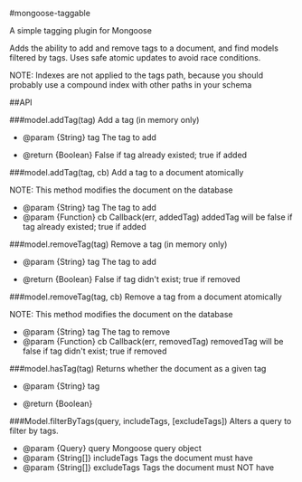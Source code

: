 #mongoose-taggable

A simple tagging plugin for Mongoose

Adds the ability to add and remove tags to a document, and find models filtered by tags.
Uses safe atomic updates to avoid race conditions.

NOTE: Indexes are not applied to the tags path, because you should probably
use a compound index with other paths in your schema

##API

###model.addTag(tag)
Add a tag (in memory only)

- @param {String} tag     The tag to add

- @return {Boolean}       False if tag already existed; true if added


###model.addTag(tag, cb)
Add a tag to a document atomically

NOTE: This method modifies the document on the database

- @param {String} tag    The tag to add
- @param {Function} cb   Callback(err, addedTag)  addedTag will be false if tag already existed; true if added


###model.removeTag(tag)
Remove a tag (in memory only)

- @param {String} tag     The tag to add

- @return {Boolean}       False if tag didn't exist; true if removed


###model.removeTag(tag, cb)
Remove a tag from a document atomically

NOTE: This method modifies the document on the database

- @param {String} tag    The tag to remove
- @param {Function} cb   Callback(err, removedTag)  removedTag will be false if tag didn't exist; true if removed


###model.hasTag(tag)
Returns whether the document as a given tag

- @param {String} tag

- @return {Boolean}


###Model.filterByTags(query, includeTags, [excludeTags])
Alters a query to filter by tags.

- @param {Query} query            Mongoose query object
- @param {String[]} includeTags   Tags the document must have
- @param {String[]} excludeTags   Tags the document must NOT have

